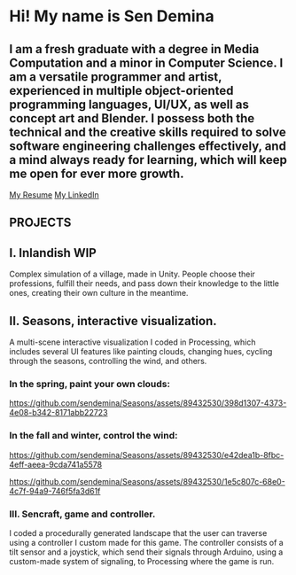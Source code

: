 # Hi! My name is Sen Demina

## I am a fresh graduate with a degree in Media Computation and a minor in Computer Science. I am a versatile programmer and artist, experienced in multiple object-oriented programming languages, UI/UX, as well as concept art and Blender. I possess both the technical and the creative skills required to solve software engineering challenges effectively, and a mind always ready for learning, which will keep me open for ever more growth.

[My Resume](https://drive.google.com/file/d/1z5dhK2ZJ3IRl3lZLD56ukAw1GxMOMc44/view?usp=sharing)
[My LinkedIn](www.linkedin.com/in/kseniia-demina)


## PROJECTS

## I. Inlandish WIP
Complex simulation of a village, made in Unity. People choose their professions, fulfill their needs, and pass down their knowledge to the little ones, creating their own culture in the meantime.

## II. Seasons, interactive visualization. 
A multi-scene interactive visualization I coded in Processing, which includes several UI features like painting clouds, changing hues, cycling through the seasons, controlling the wind, and others. 

### In the spring, paint your own clouds:

https://github.com/sendemina/Seasons/assets/89432530/398d1307-4373-4e08-b342-8171abb22723



### In the fall and winter, control the wind:

https://github.com/sendemina/Seasons/assets/89432530/e42dea1b-8fbc-4eff-aeea-9cda741a5578

https://github.com/sendemina/Seasons/assets/89432530/1e5c807c-68e0-4c7f-94a9-746f5fa3d61f


### III. Sencraft, game and controller. 
I coded a procedurally generated landscape that the user can traverse using a controller I custom made for this game. The controller consists of a tilt sensor and a joystick, which send their signals through Arduino, using a custom-made system of signaling, to Processing where the game is run. 

